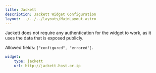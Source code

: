 ```yaml
---
title: Jackett
description: Jackett Widget Configuration
layout: ../../../layouts/MainLayout.astro
---
```


Jackett does not require any authentication for the widget to work, as it uses the data that is exposed publicly.

Allowed fields: `["configured", "errored"]`.

```yaml
widget:
    type: jackett
    url: http://jackett.host.or.ip
```
